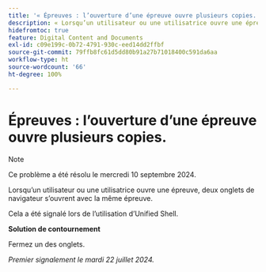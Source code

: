 ```yaml
---
title: '« Épreuves : l’ouverture d’une épreuve ouvre plusieurs copies. »'
description: « Lorsqu’un utilisateur ou une utilisatrice ouvre une épreuve, deux onglets de navigateur s’ouvrent avec la même épreuve.  »
hidefromtoc: true
feature: Digital Content and Documents
exl-id: c09e199c-0b72-4791-930c-eed14dd2ffbf
source-git-commit: 79ffb8fc61d5dd80b91a27b71018400c591da6aa
workflow-type: ht
source-wordcount: '66'
ht-degree: 100%

---
```


# Épreuves : l’ouverture d’une épreuve ouvre plusieurs copies.

>[!NOTE]
>
>Ce problème a été résolu le mercredi 10 septembre 2024.

Lorsqu’un utilisateur ou une utilisatrice ouvre une épreuve, deux onglets de navigateur s’ouvrent avec la même épreuve.

Cela a été signalé lors de l’utilisation d’Unified Shell.

**Solution de contournement**

Fermez un des onglets.

_Premier signalement le mardi 22 juillet 2024._
